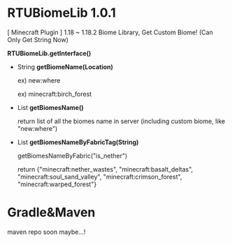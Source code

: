 # RTUBiomeLib 1.0.1
[ Minecraft Plugin ] 1.18 ~ 1.18.2 Biome Library, Get Custom Biome!
(Can Only Get String Now)

**RTUBiomeLib.getInterface()**

- String **getBiomeName(Location)**

  ex) new:where

  ex) minecraft:birch_forest

- List<String> **getBiomesName()**
  
  return list of all the biomes name in server (including custom biome, like "new:where")

- List<String> **getBiomesNameByFabricTag(String)**
  
  getBiomesNameByFabric("is_nether")
  
  return {"minecraft:nether_wastes", "minecraft:basalt_deltas", "minecraft:soul_sand_valley", "minecraft:crimson_forest", "minecraft:warped_forest"}

# Gradle&Maven
maven repo soon maybe...!
